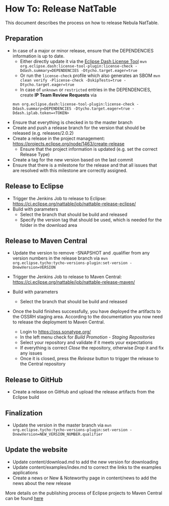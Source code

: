 # How To: Release NatTable

This document describes the process on how to release Nebula NatTable.

## Preparation

 * In case of a major or minor release, ensure that the DEPENDENCIES information is up to date.  
   * Either directly update it via the [Eclipse Dash License Tool](https://github.com/eclipse/dash-licenses) `mvn org.eclipse.dash:license-tool-plugin:license-check -Ddash.summary=DEPENDENCIES -Dtycho.target.eager=true`
   * Or run the `license-check` profile which also generates an SBOM `mvn clean verify -Plicense-check -DskipTests=true -Dtycho.target.eager=true`
   * In case of `unknown` or `restricted` entries in the DEPENDENCIES, create __IP Team Review Requests__ via  
   ```
   mvn org.eclipse.dash:license-tool-plugin:license-check -Ddash.summary=DEPENDENCIES -Dtycho.target.eager=true -Ddash.iplab.token=<TOKEN>
   ```
 * Ensure that everything is checked in to the master branch
 * Create and push a release branch for the version that should be released (e.g. releases/2.0.2)
 * Create a release in the project management: https://projects.eclipse.org/node/1463/create-release
   * Ensure that the project information is updated (e.g. set the correct Release Type)
 * Create a tag for the new version based on the last commit
 * Ensure that there is a milestone for the release and that all issues that are resolved with this milestone are correctly assigned.

## Release to Eclipse

 * Trigger the Jenkins Job to release to Eclipse: https://ci.eclipse.org/nattable/job/nattable-release-eclipse/
 * Build with parameters
   * Select the branch that should be build and released
   * Specify the version tag that should be used, which is needed for the folder in the download area

## Release to Maven Central

 * Update the version to remove -SNAPSHOT and .qualifier from any version numbers in the release branch via `mvn org.eclipse.tycho:tycho-versions-plugin:set-version -DnewVersion=VERSION`
 * Trigger the Jenkins Job to release to Maven Central: https://ci.eclipse.org/nattable/job/nattable-release-maven/
 * Build with parameters
   * Select the branch that should be build and released

 * Once the build finishes successfully, you have deployed the artifacts to the OSSRH staging area. According to the documentation you now need to release the deployment to Maven Central.

   * Login to https://oss.sonatype.org/
   * In the left menu check for *Build Promotion - Staging Repositories*
   * Select your repository and validate if it meets your expectations
   * If everything is correct *Close* the repository, otherwise *Drop* it and fix any issues
   * Once it is closed, press the *Release* button to trigger the release to the Central repository

## Release to GitHub

 * Create a release on GitHub and upload the release artifacts from the Eclipse build 
 
## Finalization

 * Update the version in the master branch via `mvn org.eclipse.tycho:tycho-versions-plugin:set-version -DnewVersion=NEW_VERSION_NUMBER.qualifier`

## Update the website

 * Update content/download.md to add the new version for downloading
 * Update content/examples/index.md to correct the links to the examples applications
 * Create a news or New & Noteworthy page in content/news to add the news about the new release


 More details on the publishing process of Eclipse projects to Maven Central can be found [here](https://wiki.eclipse.org/Tycho:How_to_deploy_to_a_Maven_repository)